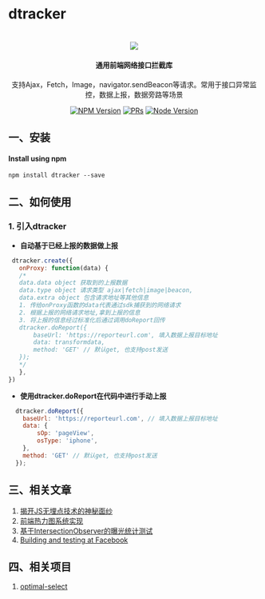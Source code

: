 # dtracker
<h1 align="center"><img src="https://user-images.githubusercontent.com/6822604/179356367-c781af73-e8ae-4959-9871-75e0476fcea5.png"/></h1>
<h4 align="center">通用前端网络接口拦截库</h4>
<p align="center">
支持Ajax，Fetch，Image，navigator.sendBeacon等请求。常用于接口异常监控，数据上报，数据旁路等场景
</p>
<div align="center">
<a href="https://npmjs.org/package/dtracker" target="_blank"><img src="https://img.shields.io/npm/v/dtracker.svg" alt="NPM Version" /></a>
<a href="https://github.com/ihtml5/dtracker/pulls" target="_blank"><img src="https://img.shields.io/badge/PRs-welcome-brightgreen.svg" alt="PRs"/></a>
<a href="https://nodejs.org" target="_blank"><img src="https://img.shields.io/badge/node-%3E%3D%208.0.0-brightgreen.svg" alt="Node Version" /></a>
</div>

## 一、安装

#### Install using npm 
``` 
npm install dtracker --save

```
## 二、如何使用
### 1. 引入dtracker
 + **自动基于已经上报的数据做上报**
 ```javascript
  dtracker.create({
    onProxy: function(data) {
    /*
    data.data object 获取到的上报数据
    data.type object 请求类型 ajax|fetch|image|beacon,
    data.extra object 包含请求地址等其他信息
    1. 传给onProxy函数的data代表通过sdk捕获到的网络请求
    2. 根据上报的网络请求地址,拿到上报的信息
    3. 将上报的信息经过标准化后通过调用doReport回传
    dtracker.doReport({
        baseUrl: 'https://reporteurl.com', 填入数据上报目标地址
        data: transformdata,
        method: 'GET' // 默认get, 也支持post发送
    });
    */
    },
})
 ```
 + **使用dtracker.doReport在代码中进行手动上报**
```javascript
  dtracker.doReport({
    baseUrl: 'https://reporteurl.com', // 填入数据上报目标地址
    data: {
        sOp: 'pageView',
        osType: 'iphone',
    },
    method: 'GET' // 默认get, 也支持post发送
  });
```
## 三、相关文章

1. [揭开JS无埋点技术的神秘面纱](http://unclechen.github.io/2018/06/24/%E6%8F%AD%E5%BC%80JS%E6%97%A0%E5%9F%8B%E7%82%B9%E6%8A%80%E6%9C%AF%E7%9A%84%E7%A5%9E%E7%A7%98%E9%9D%A2%E7%BA%B1/)
2. [前端热力图系统实现](https://nodefe.com/heatmap-system/)
3. [基于IntersectionObserver的曝光统计测试](https://xgfe.github.io/2017/10/18/lulutia/IntersectionObserver/)
4. [Building and testing at Facebook](https://www.facebook.com/notes/facebook-engineering/building-and-testing-at-facebook/10151004157328920/)

## 四、相关项目
1. [optimal-select](https://github.com/Autarc/optimal-select)
